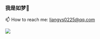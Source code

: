 ### 我是如梦👋



<!--  🌱 
🔭 正在向前的生活着
👯 I’m looking to collaborate on ...

🤔 I’m looking for help with ...

💬 Ask me about ...

😄 Pronouns: ...

⚡ Fun fact: ...  -->

📫 How to reach me: liangys0225@qq.com




![](https://github-readme-stats.vercel.app/api?username=lys122519)



